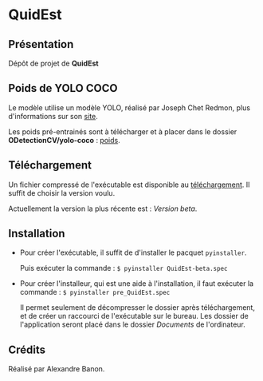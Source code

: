 # QuidEst

## Présentation
Dépôt de projet de **QuidEst**


## Poids de YOLO COCO
Le modèle utilise un modèle YOLO, réalisé par Joseph Chet Redmon, plus d'informations sur son [site](https://pjreddie.com/darknet/yolo/).

Les poids pré-entrainés sont à télécharger et à placer dans le dossier **ODetectionCV/yolo-coco** : [poids](https://pjreddie.com/media/files/yolov3.weights).


## Téléchargement
Un fichier compressé de l'exécutable est disponible au [téléchargement](https://drive.google.com/drive/folders/1LFToXumcK73RxTownUWq57vvJ3irxHTu?usp=sharing). Il suffit de choisir la version voulu.

Actuellement la version la plus récente est : *Version beta*.


## Installation
* Pour créer l'exécutable, il suffit de d'installer le pacquet `pyinstaller`.

  Puis exécuter la commande : `$ pyinstaller QuidEst-beta.spec`

* Pour créer l'installeur, qui est une aide à l'installation, il faut exécuter la commande : `$ pyinstaller pre_QuidEst.spec`

  Il permet seulement de décompresser le dossier après téléchargement, et de créer un raccourci de l'exécutable sur le bureau. Les dossier de l'application seront placé dans le dossier *Documents* de l'ordinateur.


## Crédits
Réalisé par Alexandre Banon.
